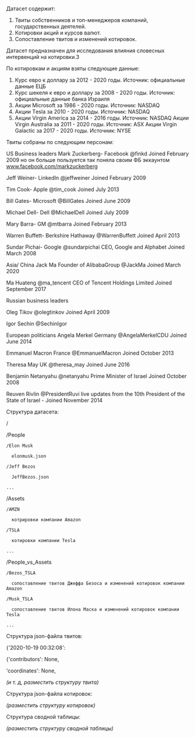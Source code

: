 
Датасет содержит:
1. Твиты собственников и топ-менеджеров компаний, государственных деятелей.
2. Котировки акций и курсов валют.
3. Сопоставление твитов и изменений котировок.

Датасет предназначен для исследования влияния словесных интервенций на котировки.3

По котировкам и акциям взяты следующие данные:

1. Курс евро к доллару за 2012 - 2020 годы. Источник: официальные данные ЕЦБ
2. Курс шекеля к евро и доллару за 2008 - 2020 годы. Источник: официальные данные банка Израиля
3. Акции Microsoft за 1986 - 2020 годы. Источник: NASDAQ
4. Акции Тesla за 2010 - 2020 годы. Источник: NASDAQ
5. Акции Virgin America за 2014 - 2016 годы. Источник: NASDAQ
Акции Virgin Australia за 2011 - 2020 годы. Источник: ASX
Акции Virgin Galactic за 2017 - 2020 годы. Источник: NYSE

Твиты собраны по следующим персонам:

US Business leaders
Mark Zuckerberg- Facebook @finkd Joined February 2009 но он больше пользуется так поняла своим ФБ эккаунтом www.facebook.com/markzuckerberg

Jeff Weiner- LinkedIn @jeffweiner Joined February 2009

Tim Cook- Apple @tim_cook Joined July 2013

Bill Gates- Microsoft @BillGates Joined June 2009

Michael Dell- Dell @MichaelDell Joined July 2009

Mary Barra- GM @mtbarra Joined February 2013

Warren Buffett- Berkshire Hathaway @WarrenBuffett Joined April 2013

Sundar Pichai- Google @sundarpichai CEO, Google and Alphabet Joined March 2008

Asia/ China
Jack Ma Founder of AlibabaGroup @JackMa Joined March 2020

Ma Huateng @ma_tencent CEO of Tencent Holdings Limited Joined September 2017

Russian business leaders

Oleg Tikov @olegtinkov Joined April 2009

Igor Sechin @SechinIgor

European politicians
Angela Merkel Germany @AngelaMerkeICDU Joined June 2014

Emmanuel Macron France @EmmanuelMacron Joined October 2013

Theresa May UK @theresa_may Joined June 2016

Benjamin Netanyahu @netanyahu Prime Minister of Israel Joined October 2008

Reuven Rivlin @PresidentRuvi live updates from the 10th President of the State of Israel - Joined November 2014


Структура датасета:

/

  /People

    /Elon Musk

      elonmusk.json

    /Jeff Bezos

      JeffBezos.json

    ...

  /Assets

    /AMZN

      котрировки компании Amazon

    /TSLA

      котировки компании Tesla

    ...

  /People_vs_Assets

    /Bezos_TSLA

      сопоставление твитов Джеффа Безоса и изменений котировок компании Amazon

    /Musk_TSLA

      сопоставление твитов Илона Маска и изменений котировок компании Tesla

    ...

Структура json-файла твитов:

{'2020-10-19 00:32:08':

  {'contributors': None,

  'coordinates': None,

*(и т. д, разместить структуру твита)*

Структура json-файла котировок:

*(разместить структуру котировок)*

Структура сводной таблицы:

*(разместить структуру сводной таблицы)*
